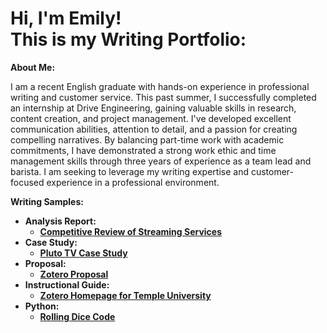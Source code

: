 <h1>Hi, I'm Emily! <br/><a 
<h2>This is my Writing Portfolio:</h2>

<b>About Me:</b>

I am a recent English graduate with hands-on experience in professional writing and customer service. This past summer, I successfully completed an internship at Drive Engineering, gaining valuable skills in research, content creation, and project management. I've developed excellent communication abilities, attention to detail, and a passion for creating compelling narratives. By balancing part-time work with academic commitments, I have demonstrated a strong work ethic and time management skills through three years of experience as a team lead and barista. I am seeking to leverage my writing expertise and customer-focused experience in a professional environment.

<b>Writing Samples:<b>
- <b>Analysis Report:</b>
  - [Competitive Review of Streaming Services](https://github.com/emilysuranie/CompetitiveReview)
- <b>Case Study:</b>
  - [Pluto TV Case Study](https://github.com/emilysuranie/PlutoTVCaseStudy)
- <b>Proposal:</b>
  - [Zotero Proposal](https://github.com/emilysuranie/ZoteroProposal)
- <b>Instructional Guide:</b>
  - [Zotero Homepage for Temple University](https://github.com/emilysuranie/ZoteroHomepage)
- <b>Python:</b>
  - [Rolling Dice Code](https://github.com/emilysuranie/DiceLab)
<!--

